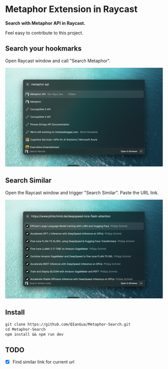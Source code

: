 # Metaphor Extension in Raycast

**Search with Metaphor API in Raycast.**

Feel easy to contribute to this project. 

## Search your hookmarks

Open Raycast window and call "Search Metaphor".

![Search Metaphor](./metadate/../metadata/metaphor-1.png)

## Search Similar

Open the Raycast window and trigger "Search Similar". Paste the URL link.

![Search Metaphor](./metadate/../metadata/metaphor-2.png)

## Install

```
git clone https://github.com/QIanGua/Metaphor-Search.git
cd Metaphor-Search
npm install && npm run dev
```

## TODO

- [x] Find similar link for current url